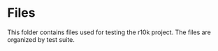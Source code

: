 Files
===========================

This folder contains files used for testing the r10k project. The files are organized by test suite.
